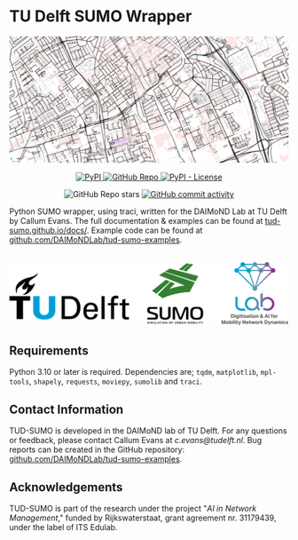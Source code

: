 # TU Delft SUMO Wrapper

![logos](https://github.com/DAIMoNDLab/tud-sumo/raw/main/img/header.png?raw=true)

<p align="center">
  <a href="https://pypi.org/project/tud-sumo/">
    <img alt="PyPI" src="https://img.shields.io/pypi/v/tud-sumo?style=for-the-badge&logo=pypi&logoColor=%23FFFFFF&color=%2300A6D6"/>
  </a>
  <a href="https://github.com/DAIMoNDLab/tud-sumo">
    <img alt="GitHub Repo" src="https://img.shields.io/badge/GitHub-%2338A6D6?style=for-the-badge&logo=github&link=https%3A%2F%2Fgithub.com%2FDAIMoNDLab%2Ftud_sumo"/>
  </a>
  <a href="https://github.com/DAIMoNDLab/tud-sumo/blob/main/LICENSE">
      <img alt="PyPI - License" src="https://img.shields.io/pypi/l/tud-sumo?style=for-the-badge&color=%2300A6D6">
  </a>
</p>
<p align="center">
  <img alt="GitHub Repo stars" src="https://img.shields.io/github/stars/DAIMoNDLab/tud-sumo?style=for-the-badge&logo=github&color=%2300A6D6"/>
  <a href="https://github.com/DAIMoNDLab/tud-sumo/commits/main/">
    <img alt="GitHub commit activity" src="https://img.shields.io/github/commit-activity/m/DAIMoNDLab/tud-sumo?style=for-the-badge&logo=github&label=Commits&color=%2300A6D6"/>
  </a>
</p>

Python SUMO wrapper, using traci, written for the DAIMoND Lab at TU Delft by Callum Evans. The full documentation & examples can be found at [tud-sumo.github.io/docs/](https://tud-sumo.github.io/docs/). Example code can be found at [github.com/DAIMoNDLab/tud-sumo-examples](https://github.com/DAIMoNDLab/tud-sumo-examples).<br><br>

![logos](https://github.com/DAIMoNDLab/tud-sumo/raw/main/img/logos.png?raw=true)

## Requirements 

Python 3.10 or later is required. Dependencies are; `tqdm`, `matplotlib`, `mpl-tools`, `shapely`, `requests`, `moviepy`, `sumolib` and `traci`.

## Contact Information

TUD-SUMO is developed in the DAIMoND lab of TU Delft. For any questions or feedback, please contact Callum Evans at _c.evans@tudelft.nl_. Bug reports can be created in the GitHub repository: [github.com/DAIMoNDLab/tud-sumo-examples](https://github.com/DAIMoNDLab/tud-sumo-examples).

## Acknowledgements

TUD-SUMO is part of the research under the project "_AI in Network Management_," funded by Rijkswaterstaat, grant agreement nr. 31179439, under the label of ITS Edulab.